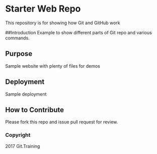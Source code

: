 # Starter Web Repo

This repository is for showing how Git and GitHub work

##Introduction
Example to show different parts of Git repo and various commands.

## Purpose

Sample website with plenty of files for demos

## Deployment
Sample deployment

## How to Contribute
Please fork this repo and issue pull request for review.

### Copyright
2017 Git.Training
